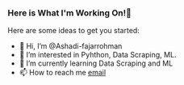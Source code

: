 ### Here is What I'm Working On!👋

Here are some ideas to get you started:

- 👋 Hi, I’m @Ashadi-fajarrohman
- 👀 I’m interested in Pyhthon, Data Scraping, ML.
- 🌱 I’m currently learning Data Scraping and ML
- 📫 How to reach me [email](fajarrohmanashadi@gmail.com)

<!---
Ashadi-fajarrohman/Ashadi-fajarrohman is a ✨ special ✨ repository because its `README.md` (this file) appears on your GitHub profile.
You can click the Preview link to take a look at your changes.
--->



